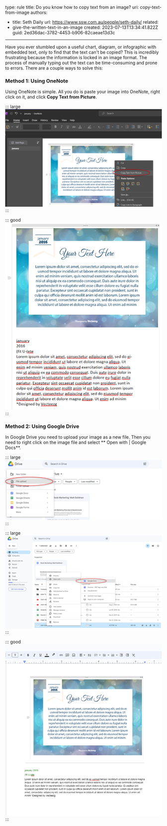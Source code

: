 type: rule
title: Do you know how to copy text from an image?
uri: copy-text-from-image
authors:
  - title: Seth Daily
    url: https://www.ssw.com.au/people/seth-daily/
related:
  - give-the-written-text-in-an-image
created: 2023-07-13T13:34:41.822Z
guid: 2ed36dac-3782-4453-b906-82caeae13d3c
---

Have you ever stumbled upon a useful chart, diagram, or infographic with embedded text, only to find that the text can't be copied? This is incredibly frustrating because the information is locked in an image format. The process of manually typing out the text can be time-consuming and prone to errors. There are a couple ways to solve this:

<!--endintro-->

### Method 1: Using OneNote

Using OneNote is simple. All you do is paste your image into OneNote, right click on it, and click **Copy Text from Picture**.

::: large
![Figure: Paste image into OneNote and right click on it](one-note-1.png)
:::

::: good
![Figure: Good example - The text pastes below the image. Easy!](one-note-2.png)
:::

### Method 2: Using Google Drive

In Google Drive you need to upload your image as a new file. Then you need to right click on the image file and select ** Open with | Google Docs**.

::: large
![Figure: Upload your image first](drive-1.png)
:::

::: large
![Figure: Open your image with Google Docs](drive-2.png)
:::

::: good
![Figure: Good example - The text is added to the new document!](drive-3.png)
:::
